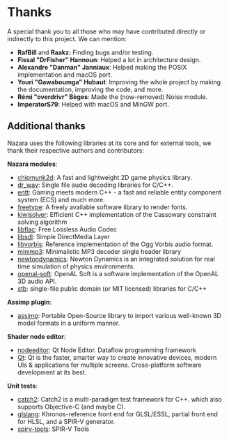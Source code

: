 # Thanks

A special thank you to all those who may have contributed directly or indirectly to this project. We can mention:

- **RafBill** and **Raakz:** Finding bugs and/or testing.
- **Fissal "DrFisher" Hannoun**: Helped a lot in architecture design.
- **Alexandre "Danman" Janniaux**: Helped making the POSIX implementation and macOS port.
- **Youri "Gawaboumga" Hubaut**: Improving the whole project by making the documentation, improving the code, and more.
- **Rémi "overdrivr" Bèges**: Made the (now-removed) Noise module.
- **ImperatorS79**: Helped with macOS and MinGW port.

## Additional thanks

Nazara uses the following libraries at its core and for external tools, we thank their respective authors and contributors:

**Nazara modules**:
- [chipmunk2d](https://chipmunk-physics.net/): A fast and lightweight 2D game physics library.
- [dr_wav](https://github.com/mackron/dr_libs): Single file audio decoding libraries for C/C++.
- [entt](https://github.com/skypjack/entt): Gaming meets modern C++ - a fast and reliable entity component system (ECS) and much more.
- [freetype](https://www.freetype.org): A freely available software library to render fonts.
- [kiwisolver](https://kiwisolver.readthedocs.io/en/latest/): Efficient C++ implementation of the Cassowary constraint solving algorithm
- [libflac](https://xiph.org/flac): Free Lossless Audio Codec
- [libsdl](https://www.libsdl.org/): Simple DirectMedia Layer
- [libvorbis](https://xiph.org/vorbis): Reference implementation of the Ogg Vorbis audio format.
- [minimp3](https://github.com/lieff/minimp3): Minimalistic MP3 decoder single header library
- [newtondynamics](http://newtondynamics.com): Newton Dynamics is an integrated solution for real time simulation of physics environments.
- [openal-soft](https://openal-soft.org): OpenAL Soft is a software implementation of the OpenAL 3D audio API.
- [stb](https://github.com/nothings/stb): single-file public domain (or MIT licensed) libraries for C/C++

**Assimp plugin**:
- [assimp](https://assimp.org): Portable Open-Source library to import various well-known 3D model formats in a uniform manner.

**Shader node editor**:
- [nodeeditor](https://github.com/paceholder/nodeeditor): Qt Node Editor. Dataflow programming framework
- [Qt](https://www.qt.io): Qt is the faster, smarter way to create innovative devices, modern UIs & applications for multiple screens. Cross-platform software development at its best.

**Unit tests**:
- [catch2](https://github.com/catchorg/Catch2): Catch2 is a multi-paradigm test framework for C++. which also supports Objective-C (and maybe C).
- [glslang](https://github.com/KhronosGroup/glslang/): Khronos-reference front end for GLSL/ESSL, partial front end for HLSL, and a SPIR-V generator.
- [spirv-tools](https://github.com/KhronosGroup/SPIRV-Tools/): SPIR-V Tools

